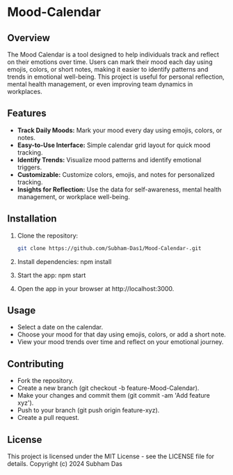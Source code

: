 # Mood-Calendar

## Overview

The Mood Calendar is a tool designed to help individuals track and reflect on their emotions over time. Users can mark their mood each day using emojis, colors, or short notes, making it easier to identify patterns and trends in emotional well-being. This project is useful for personal reflection, mental health management, or even improving team dynamics in workplaces.

## Features

- **Track Daily Moods:** Mark your mood every day using emojis, colors, or notes.
- **Easy-to-Use Interface:** Simple calendar grid layout for quick mood tracking.
- **Identify Trends:** Visualize mood patterns and identify emotional triggers.
- **Customizable:** Customize colors, emojis, and notes for personalized tracking.
- **Insights for Reflection:** Use the data for self-awareness, mental health management, or workplace well-being.

## Installation

1. Clone the repository:
   ```bash
   git clone https://github.com/Subham-Das1/Mood-Calendar-.git

2. Install dependencies: 
   npm install

3. Start the app: 
   npm start

4. Open the app in your browser at http://localhost:3000.

## Usage
- Select a date on the calendar.
- Choose your mood for that day using emojis, colors, or add a short note.
- View your mood trends over time and reflect on your emotional journey.

## Contributing
- Fork the repository.
- Create a new branch (git checkout -b feature-Mood-Calendar).
- Make your changes and commit them (git commit -am 'Add feature xyz').
- Push to your branch (git push origin feature-xyz).
- Create a pull request.

## License
This project is licensed under the MIT License - see the LICENSE file for details.
Copyright (c) 2024 Subham Das 
